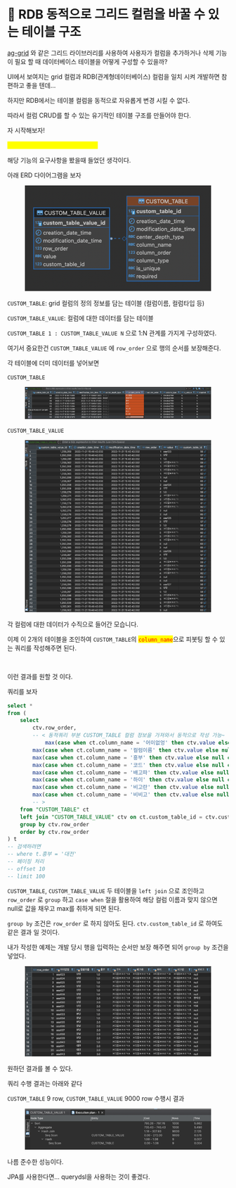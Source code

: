# 📒 RDB 동적으로 그리드 컬럼을 바꿀 수 있는 테이블 구조

[ag-grid](https://www.ag-grid.com/example-finance/) 와 같은 그리드 라이브러리를 사용하여 사용자가 컬럼을 추가하거나 삭제 기능이 필요 할 때 데이터베이스 테이블을 어떻게 구성할 수 있을까?

UI에서 보여지는 grid 컬럼과 RDB(관계형데이터베이스) 컬럼을 일치 시켜 개발하면 참 편하고 좋을 텐데...

하지만 RDB에서는 테이블 컬럼을 동적으로 자유롭게 변경 시킬 수 없다.&#x20;



따라서 컬럼 CRUD를 할 수 있는 유기적인 테이블 구조를 만들어야 한다.



자 시작해보자!



<mark style="color:yellow;">**"컬럼은 여러개의 데이터를 가진다"**</mark>



해당 기능의 요구사항을 봤을때 들었던 생각이다.&#x20;

아래 ERD 다이어그램을 보자

<figure><img src=".gitbook/assets/image.png" alt=""><figcaption></figcaption></figure>

`CUSTOM_TABLE`: grid 컬럼의 정의 정보를 담는 테이블 (컬럼이름, 컬럼타입 등)

`CUSTOM_TABLE_VALUE`: 컬럼에 대한 데이터를 담는 테이블



`CUSTOM_TABLE 1 : CUSTOM_TABLE_VALUE N` 으로 1:N 관계를 가지게 구성하였다.

여기서 중요한건 `CUSTOM_TABLE_VALUE` 에 `row_order` 으로 행의 순서를 보장해준다.



각 테이블에 더미 데이터를 넣어보면



`CUSTOM_TABLE`

<figure><img src=".gitbook/assets/image (1).png" alt=""><figcaption></figcaption></figure>

`CUSTOM_TABLE_VALUE`

<figure><img src=".gitbook/assets/image (2).png" alt=""><figcaption></figcaption></figure>

각 컬럼에 대한 데이터가 수직으로 들어간 모습니다.



이제 이 2개의 테이블을 조인하여 `CUSTOM_TABLE`의 <mark style="color:red;">`column_name`</mark>으로 피봇팅 할 수 있는 쿼리를 작성해주면 된다.&#x20;

<figure><img src=".gitbook/assets/스크린샷 2024-07-18 오후 2.12.25.png" alt=""><figcaption></figcaption></figure>

이런 결과를 원할 것 이다.

쿼리를 보자

```sql
select * 
from (
	select 
	    ctv.row_order,
        -- < 동적쿼리 부분 CUSTOM_TABLE 컬럼 정보을 가져와서 동적으로 작성 가능~
	    	max(case when ct.column_name = '어이없엉' then ctv.value else null end) as 어이없엉,
		max(case when ct.column_name = '컬럼이름' then ctv.value else null end) as 컬럼이름,
		max(case when ct.column_name = '흥부' then ctv.value else null end) as 흥부,
		max(case when ct.column_name = '코드' then ctv.value else null end) as 코드,
		max(case when ct.column_name = '배고파' then ctv.value else null end) as 배고파,
		max(case when ct.column_name = '하이' then ctv.value else null end) as 하이,
		max(case when ct.column_name = '비고란' then ctv.value else null end) as 비고란,
		max(case when ct.column_name = '비비고' then ctv.value else null end) as 비고고
        -- >
	from "CUSTOM_TABLE" ct 
	left join "CUSTOM_TABLE_VALUE" ctv on ct.custom_table_id = ctv.custom_table_id 
	group by ctv.row_order 
	order by ctv.row_order 
) t
-- 검색하려면
-- where t.흥부 = '대전' 
-- 페이징 처리 
-- offset 10 
-- limit 100

```



`CUSTOM_TABLE`,  `CUSTOM_TABLE_VALUE` 두 테이블을 `left join` 으로 조인하고 `row_order` 로 `group` 하고 `case when` 절을 활용하여 해당 컬럼 이름과 맞지 않으면 null로 값을 채우고 max를 취하게 되면 된다.



`group by` 조건은 `row_order` 로 하지 않아도 된다. `ctv.custom_table_id` 로 하여도 같은 결과 일 것이다.

내가 작성한 예제는 개발 당시 행을 입력하는 순서만 보장 해주면 되어 `group by` 조건을 넣었다.



<figure><img src=".gitbook/assets/image (4).png" alt=""><figcaption></figcaption></figure>

&#x20;원하던 결과를 볼 수 있다.



쿼리 수행 결과는 아래와 같다



`CUSTOM_TABLE` 9 row, `CUSTOM_TABLE_VALUE` 9000 row 수행시 결과

<figure><img src=".gitbook/assets/image (5).png" alt=""><figcaption></figcaption></figure>

나름 준수한 성능이다.

JPA를 사용한다면... querydsl을 사용하는 것이 좋겠다.

